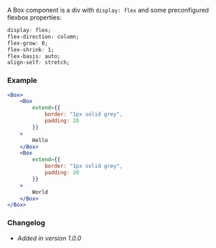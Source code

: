 A Box component is a div with `display: flex` and some preconfigured flexbox properties:

```css
display: flex;
flex-direction: column;
flex-grow: 0;
flex-shrink: 1;
flex-basis: auto;
align-self: stretch;
```

### Example

```jsx live=true
<Box>
	<Box
		extend={{
			border: "1px solid grey",
			padding: 20
		}}
	>
		Hello
	</Box>
	<Box
		extend={{
			border: "1px solid grey",
			padding: 20
		}}
	>
		World
	</Box>
</Box>
```

### Changelog

- *Added in version 1.0.0*